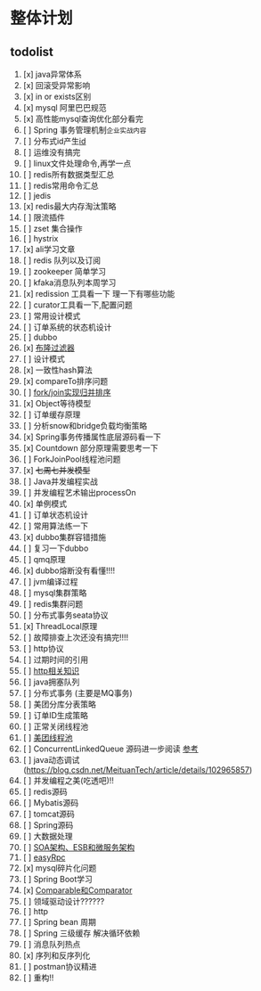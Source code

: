 # 整体计划

## todolist

1. [x] java异常体系
2. [x] 回滚受异常影响
3. [x] in or exists区别
4. [x] mysql 阿里巴巴规范
5. [x] 高性能mysql查询优化部分看完
6. [ ] Spring 事务管理机制`企业实战内容`
7. [ ] 分布式id产生[id](https://zhuanlan.zhihu.com/p/107939861)
8. [ ] 运维没有搞完
9. [ ] linux文件处理命令,再学一点
10. [ ] redis所有数据类型汇总
11. [ ] redis常用命令汇总
12. [ ] jedis
13. [x] redis最大内存淘汰策略
14. [ ] 限流插件
15. [ ] zset 集合操作
16. [ ] hystrix
17. [x] ali学习文章
18. [ ] redis 队列以及订阅
19. [ ] zookeeper 简单学习
20. [ ] kfaka消息队列本周学习
21. [x] redission 工具看一下 理一下有哪些功能
22. [ ] curator工具看一下,配置问题
23. [ ] 常用设计模式
24. [ ] 订单系统的状态机设计
25. [ ] dubbo 
26. [x] [布隆过滤器](https://www.jianshu.com/p/e4773b69319d)
27. [ ] 设计模式
28. [x] 一致性hash算法
29. [x] compareTo排序问题
30. [ ] [fork/join实现归并排序](https://blog.csdn.net/qq_17305249/article/details/77853374)
31. [x] Object等待模型
32. [ ] 订单缓存原理
33. [ ] 分析snow和bridge负载均衡策略
34. [x] Spring事务传播属性底层源码看一下
35. [x] Countdown 部分原理需要思考一下
36. [ ] ForkJoinPool线程池问题
37. [x] ~~七周七并发模型~~
38. [ ] Java并发编程实战
39. [ ] 并发编程艺术输出processOn
40. [x] 单例模式
41. [ ] 订单状态机设计
42. [ ] 常用算法练一下
43. [x] dubbo集群容错措施
44. [ ] 复习一下dubbo
45. [ ] qmq原理
46. [x] dubbo熔断没有看懂!!!!
47. [ ] jvm编译过程
48. [ ] mysql集群策略
49. [ ] redis集群问题
50. [ ] 分布式事务seata协议
51. [x] ThreadLocal原理
52. [ ] 故障排查上次还没有搞完!!!!
53. [ ] http协议
54. [ ] 过期时间的引用
55. [ ] [http相关知识](https://mp.weixin.qq.com/s/t7ZYT6wBBbFYVBPOSztpRg)
56. [ ] java拥塞队列
57. [ ] 分布式事务 (主要是MQ事务)
58. [ ] 美团分库分表策略
59. [ ] 订单ID生成策略
60. [ ] 正常关闭线程池
61. [ ] [美团线程池](https://blog.csdn.net/MeituanTech/article/details/105283415)
62. [ ] ConcurrentLinkedQueue 源码进一步阅读 [参考](https://juejin.im/post/6844903602427805704)
63. [ ] java动态调试(https://blog.csdn.net/MeituanTech/article/details/102965857)
64. [ ] 并发编程之美(吃透吧)!!
65. [ ] redis源码
66. [ ] Mybatis源码
67. [ ] tomcat源码
68. [ ] Spring源码
69. [ ] 大数据处理
70. [ ] [SOA架构、ESB和微服务架构](https://blog.csdn.net/j15533415886/article/details/89818019)
71. [ ] [easyRpc](https://github.com/yeecode/EasyRPC)
72. [x] mysql碎片化问题
73. [ ] Spring Boot学习
74. [x] [Comparable和Comparator](https://blog.csdn.net/Mr_wxc/article/details/107328572)
75. [ ] 领域驱动设计??????
76. [ ] http
77. [ ] Spring bean 周期
78. [ ] Spring 三级缓存 解决循环依赖
79. [ ] 消息队列热点
80. [x] 序列和反序列化
81. [ ] postman协议精进
82. [ ] 重构!!